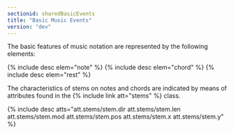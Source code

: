 ```yaml
---
sectionid: sharedBasicEvents
title: "Basic Music Events"
version: "dev"
---
```


The basic features of music notation are represented by the following elements:

{% include desc elem="note" %}
{% include desc elem="chord" %}
{% include desc elem="rest" %}

The characteristics of stems on notes and chords are indicated by means of attributes found in the {% include link att="stems" %} class.

{% include desc atts="att.stems/stem.dir att.stems/stem.len att.stems/stem.mod att.stems/stem.pos att.stems/stem.x att.stems/stem.y" %}
